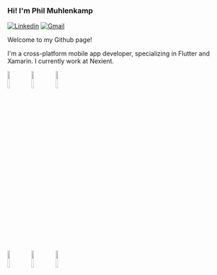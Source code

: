 ### Hi! I'm Phil Muhlenkamp
[![Linkedin](https://img.shields.io/badge/-LinkedIn-blue?style=flat&logo=Linkedin&logoColor=white)](www.linkedin.com/in/phil-muhlenkamp/)
[![Gmail](https://img.shields.io/badge/-Gmail-c14438?style=flat&logo=Gmail&logoColor=white)](mailto:philmuhl@gmail.com)

Welcome to my Github page! 

I'm a cross-platform mobile app developer, specializing in Flutter and Xamarin. I currently work at Nexient. 

<p>
<code><img width="10%" src="https://www.vectorlogo.zone/logos/flutterio/flutterio-ar21.svg"></code>
<code><img width="10%" src="https://www.vectorlogo.zone/logos/dartlang/dartlang-ar21.svg"></code>
<code><img width="10%" src="https://www.vectorlogo.zone/logos/dotnet/dotnet-ar21.svg"></code>

<code><img width="10%" src="https://www.vectorlogo.zone/logos/microsoft_azure/microsoft_azure-ar21.svg"></code>
<code><img width="10%" src="https://www.vectorlogo.zone/logos/firebase/firebase-ar21.svg"></code>
<code><img width="10%" src="https://www.vectorlogo.zone/logos/mysql/mysql-ar21.svg"></code>
</p>
